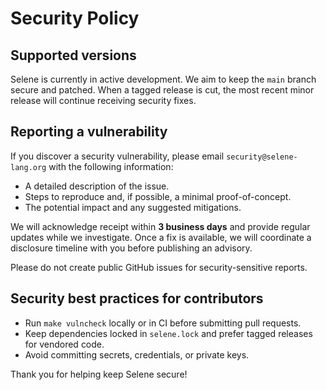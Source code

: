 # Security Policy

## Supported versions

Selene is currently in active development. We aim to keep the `main` branch secure and patched. When a tagged release is cut, the most recent minor release will continue receiving security fixes.

## Reporting a vulnerability

If you discover a security vulnerability, please email `security@selene-lang.org` with the following information:

- A detailed description of the issue.
- Steps to reproduce and, if possible, a minimal proof-of-concept.
- The potential impact and any suggested mitigations.

We will acknowledge receipt within **3 business days** and provide regular updates while we investigate. Once a fix is available, we will coordinate a disclosure timeline with you before publishing an advisory.

Please do not create public GitHub issues for security-sensitive reports.

## Security best practices for contributors

- Run `make vulncheck` locally or in CI before submitting pull requests.
- Keep dependencies locked in `selene.lock` and prefer tagged releases for vendored code.
- Avoid committing secrets, credentials, or private keys.

Thank you for helping keep Selene secure!
